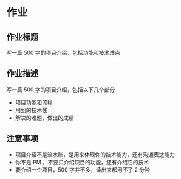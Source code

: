 # 作业

## 作业标题

写一篇 500 字的项目介绍，包括功能和技术难点

## 作业描述

写一篇 500 字的项目介绍，包括以下几个部分

- 项目功能和流程
- 用到的技术栈
- 解决的难题，做出的成绩

## 注意事项

- 项目介绍不是流水账，是用来体现你的技术能力，还有沟通表达能力
- 你不是 PM ，不要只介绍项目的功能，还有介绍它的技术
- 要介绍一个项目，500 字并不多，读出来都用不了 2 分钟
